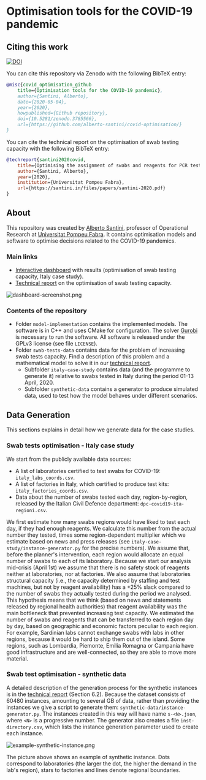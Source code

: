 # Optimisation tools for the COVID-19 pandemic

## Citing this work

[![DOI](https://zenodo.org/badge/257270482.svg)](https://zenodo.org/badge/latestdoi/257270482)

You can cite this repository via Zenodo with the following BibTeX entry:

```bib
@misc{covid_optimisation_github
    title={Optimisation tools for the COVID-19 pandemic},
    author={Santini, Alberto},
    date={2020-05-04},
    year={2020},
    howpublished={Github repository},
    doi={10.5281/zenodo.3785566},
    url={https://github.com/alberto-santini/covid-optimisation/}
}
```

You can cite the technical report on the optimisation of swab testing capacity with the following BibTeX entry:

```bib
@techreport{santini2020covid,
    title={Optimising the assignment of swabs and reagents for PCR testing during a viral epidemic},
    author={Santini, Alberto},
    year={2020},
    institution={Universitat Pompeu Fabra},
    url={https://santini.in/files/papers/santini-2020.pdf}
}
```

## About

This repository was created by [Alberto Santini](https://santini.in/), professor of Operational Research at [Universitat Pompeu Fabra](https://upf.edu/).
It contains optimisation models and software to optimise decisions related to the COVID-19 pandemics.

### Main links

* [Interactive dashboard](https://santini.in/covid/) with results (optimisation of swab testing capacity, Italy case study).
* [Technical report](https://santini.in/files/papers/santini-2020.pdf) on the optimisation of swab testing capacity.

![dashboard-screenshot.png](https://github.com/alberto-santini/covid-optimisation/raw/master/images/dashboard-screenshot.png)

### Contents of the repository

* Folder `model-implementation` contains the implemented models. The software is in C++ and uses CMake for configuration. The solver [Gurobi](https://www.gurobi.com/) is necessary to run the software. All software is released under the GPLv3 license (see file `LICENSE`).
* Folder `swab-tests-data` contains data for the problem of increasing swab tests capacity. Find a description of this problem and a mathematical model to solve it in our [technical report](https://santini.in/files/papers/santini-2020.pdf).
    * Subfolder `italy-case-study` contains data (and the programme to generate it) relative to swabs tested in Italy during the period 01-13 April, 2020.
    * Subfolder `synthetic-data` contains a generator to produce simulated data, used to test how the model behaves under different scenarios.

## Data Generation

This sections explains in detail how we generate data for the case studies.

### Swab tests optimisation - Italy case study

We start from the publicly available data sources:

* A list of laboratories certified to test swabs for COVID-19: `italy_labs_coords.csv`.
* A list of factories in Italy, which certified to produce test kits: `italy_factories_coords.csv`.
* Data about the number of swabs tested each day, region-by-region, released by the Italian Civil Defence department: `dpc-covid19-ita-regioni.csv`.

We first estimate how many swabs regions would have liked to test each day, if they had enough reagents.
We calculate this number from the actual number they tested, times some region-dependent multiplier which we estimate based on news and press releases (see `italy-case-study/instance-generator.py` for the precise numbers).
We assume that, before the planner's intervention, each region would allocate an equal number of swabs to each of its laboratory.
Because we start our analysis mid-crisis (April 1st) we assume that there is no safety stock of reagents neither at laboratories, nor at factories.
We also assume that laboratories structural capacity (i.e., the capacity determined by staffing and test machines, but not by reagent availability) has a +25% slack compared to the number of swabs they actually tested during the period we analysed.
This hypothesis means that we think (based on news and statements released by regional health authorities) that reagent availability was the main bottleneck that prevented increasing test capacity.
We estimated the number of swabs and reagents that can be transferred to each region day by day, based on geographic and economic factors peculiar to each region.
For example, Sardinian labs cannot exchange swabs with labs in other regions, because it would be hard to ship them out of the island.
Some regions, such as Lombardia, Piemonte, Emilia Romagna or Campania have good infrastructure and are well-connected, so they are able to move more material.

### Swab test optimisation - synthetic data

A detailed description of the generation process for the synthetic instances is in the [technical report](https://santini.in/files/papers/santini-2020.pdf) (Section 6.2).
Because the dataset consists of 60480 instances, amounting to several GB of data, rather than providing the instances we give a script to generate them: `synthetic-data/instance-generator.py`.
The instances created in this way will have name `s-<N>.json`, where `<N>` is a progressive number.
The generator also creates a file `inst-directory.csv`, which lists the instance generation parameter used to create each instance.

![example-synthetic-instance.png](https://github.com/alberto-santini/covid-optimisation/raw/master/images/example-synthetic-instance.png)

The picture above shows an example of synthetic instance.
Dots correspond to laboratories (the larger the dot, the higher the demand in the lab's region), stars to factories and lines denote regional boundaries.